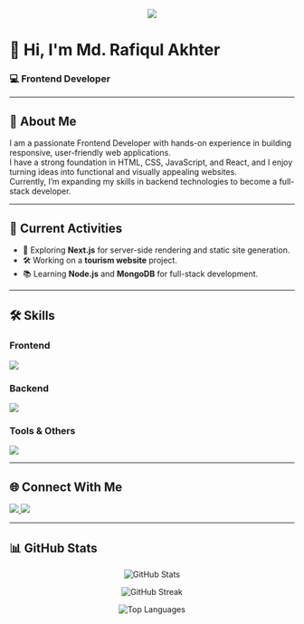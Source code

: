 <!-- Banner Image -->
<p align="center">
  <img src="https://i.ibb.co.com/wZJxDwMT/Black-and-Teal-Modern-Web-Developer-Presentation.jpg">
</p>

# 👋 Hi, I'm Md. Rafiqul Akhter  
### 💻 Frontend Developer

---

## 📌 About Me
I am a passionate Frontend Developer with hands-on experience in building responsive, user-friendly web applications.  
I have a strong foundation in HTML, CSS, JavaScript, and React, and I enjoy turning ideas into functional and visually appealing websites.  
Currently, I’m expanding my skills in backend technologies to become a full-stack developer.  

---

## 🚀 Current Activities
- 🌱 Exploring **Next.js** for server-side rendering and static site generation.  
- 🛠 Working on a **tourism website** project.  
- 📚 Learning **Node.js** and **MongoDB** for full-stack development.  

---

## 🛠 Skills  

### **Frontend**
<p align="left">
  <img src="https://skillicons.dev/icons?i=html,css,tailwind,js,react" />
</p>

### **Backend**
<p align="left">
  <img src="https://skillicons.dev/icons?i=nodejs,express,mongodb" />
</p>

### **Tools & Others**
<p align="left">
  <img src="https://skillicons.dev/icons?i=git,github,vscode,firebase" />
</p>

---

## 🌐 Connect With Me
<p align="left">
  <a href="https://github.com/rafiq-567" target="_blank">
    <img src="https://skillicons.dev/icons?i=github" />
  </a>
  <a href="https://www.linkedin.com/in/md-rafiqul-akhter-b39610379/" target="_blank">
    <img src="https://skillicons.dev/icons?i=linkedin" />
  </a>
</p>

---

## 📊 GitHub Stats

<p align="center">
  <img src="https://github-readme-stats.vercel.app/api?username=rafiq-567&show_icons=true&theme=tokyonight" alt="GitHub Stats" />
</p>

<p align="center">
  <img src="https://github-readme-streak-stats.herokuapp.com/?user=rafiq-567&theme=tokyonight" alt="GitHub Streak" />
</p>

<p align="center">
  <img src="https://github-readme-stats.vercel.app/api/top-langs/?username=rafiq-567&layout=compact&theme=tokyonight" alt="Top Languages" />
</p>
